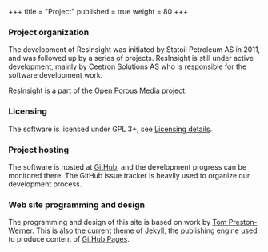 +++
title = "Project"
published = true
weight = 80
+++

### Project organization
The development of ResInsight was initiated by Statoil Petroleum AS in 2011, and was followed up by a series of projects. ResInsight is still under active development, mainly by Ceetron Solutions AS who is responsible for the software development work.

ResInsight is a part of the [Open Porous Media](http://opm-project.org/) project.

### Licensing

The software is licensed under GPL 3+, see [Licensing details](https://github.com/OPM/ResInsight/blob/master/COPYING).

### Project hosting
The software is hosted at [GitHub](https://github.com/OPM/ResInsight), and the development progress can be monitored there. The GitHub issue tracker is heavily used to organize our development process.

### Web site programming and design
The programming and design of this site is based on work by [Tom Preston-Werner](http://tom.preston-werner.com/). This is also the current theme of [Jekyll](http://jekyllrb.com/), the publishing engine used to produce content of [GitHub Pages](https://pages.github.com/).
